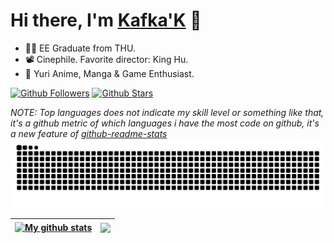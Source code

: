# Hi there, I'm [Kafka'K](https://blog.yurich.me/) 👋

- 👨‍🎓 EE Graduate from THU.
- 📽️ Cinephile. Favorite director: King Hu.
- 👭 Yuri Anime, Manga & Game Enthusiast.

[![Github Followers](https://img.shields.io/github/followers/thuchenyusi?label=Follow&style=social)](https://github.com/thuchenyusi)
[![Github Stars](https://img.shields.io/github/stars/thuchenyusi?style=social)](https://github.com/thuchenyusi)

<!--
Here are some ideas to get you started:

- 🔭 I’m currently working on ...
- 🌱 I’m currently learning ...
- 👯 I’m looking to collaborate on ...
- 🤔 I’m looking for help with ...
- 💬 Ask me about ...
- 📫 How to reach me: ...
- 😄 Pronouns: ...
- ⚡ Fun fact: ...
-->

*NOTE: Top languages does not indicate my skill level or something like that, it's a github metric of which languages i have the most code on github, it's a new feature of [github-readme-stats](https://github.com/anuraghazra/github-readme-stats)*
<picture>
  <source media="(prefers-color-scheme: dark)" srcset="https://raw.githubusercontent.com/thuchenyusi/snk/output/github-contribution-grid-snake-dark.svg">
  <source media="(prefers-color-scheme: light)" srcset="https://raw.githubusercontent.com/thuchenyusi/snk/output/github-contribution-grid-snake.svg">
  <img alt="github contribution grid snake animation" src="https://raw.githubusercontent.com/thuchenyusi/snk/output/github-contribution-grid-snake.svg">
</picture>

| <a href="https://github.com/anuraghazra/github-readme-stats"><img align="center" src="https://github-readme-stats.vercel.app/api?username=thuchenyusi&show_icons=true&include_all_commits=true&theme=buefy&hide_border=true&count_private=true" alt="My github stats" /></a> | <a href="https://github.com/anuraghazra/github-readme-stats"><img align="center" src="https://github-readme-stats.vercel.app/api/top-langs/?username=thuchenyusi&layout=compact&theme=buefy&hide_border=true" /></a> |
| ---------------------------------------------------------------------------------------------------------------------------------------------------------------------------------------------------------------------------------------------------------------------------- | -------------------------------------------------------------------------------------------------------------------------------------------------------------------------------------------------------------------- |
